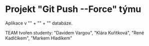 # Projekt "Git Push --Force" týmu

Aplikace v "" + "" + "" databáze.

TEAM tvořen studenty: "Davidem Vargou", "Klára Kuřítková", "René Kadlčíkem", "Markem Hladíkem"


